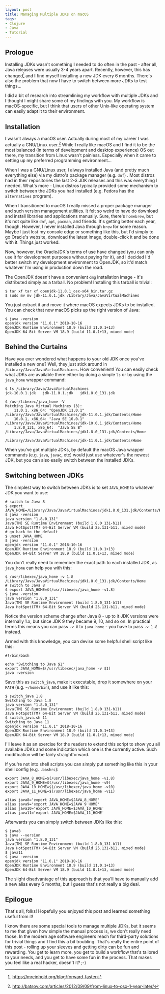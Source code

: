 ```yaml
---
layout: post
title: Managing Multiple JDKs on macOS
tags:
- Clojure
- Java
- Tutorial
---
```


## Prologue

Installing JDKs wasn't something I needed to do often in the past -
after all, Java releases were usually 3-4 years apart. Recently, however,
this has changed[^1] and I find myself installing a new JDK every 6
months. There's also the problem that now I have to switch between
more JDKs to test things...

I did a bit of research into streamlining my workflow with multiple
JDKs and I thought I might share some of my findings with you.
My workflow is macOS-specific, but I think that users of other Unix-like
operating system can easily adapt it to their environment.

<!--more-->

## Installation

I wasn't always a macOS user. Actually during most of my career I was
actually a GNU/Linux user.[^2] While I really like macOS and I find it
to be the most balanced (in terms of development and desktop
experience) OS out there, my transition from Linux wasn't
painless. Especially when it came to setting up my preferred
programming environment...

When I was a GNU/Linux user, I always installed Java (and pretty much
everything else) via my distro's package manager (e.g. `dnf`) . Most
distros had in their repositories the last 2-3 JDK releases and this
was everything I needed. What's more - Linux distros typically
provided some mechanism to switch between the JDKs you had installed
(e.g. Fedora has the `alternatives` program).

When I transitioned to macOS I really missed a proper package manager
and such version management utilities. It felt so weird to have do
download and install libraries and applications manually. Sure,
there's `homebrew`, but it's not quite like `dnf`, `apt`, `pacman`,
and friends. It's getting better each year, though. However, I never
installed Java through `brew` for some reason.  Maybe I just lost my
console edge or something like this, but I'd simply to go Oracle's
website, download the latest image, double-click it and be done with
it. Things just worked.

Now, however, the OracleJDK's terms of use have changed (you can only
use it for development purposes without paying for it), and I decided
I'd better switch my development environment to OpenJDK, so it'd match
whatever I'm using in production down the road.

The OpenJDK doesn't have a convenient `dmg` installation image - it's
distributed simply as a tarball. No problem! Installing this tarball
is trivial:

``` shell
$ tar xf tar xf openjdk-11.0.1_osx-x64_bin.tar.gz
$ sudo mv mv jdk-11.0.1.jdk /Library/Java/JavaVirtualMachines
```

You just extract it and move it where macOS expects JDKs to be
installed. You can check that now macOS picks up the right version of
Java:

``` shell
$ java -version
openjdk version "11.0.1" 2018-10-16
OpenJDK Runtime Environment 18.9 (build 11.0.1+13)
OpenJDK 64-Bit Server VM 18.9 (build 11.0.1+13, mixed mode)
```

## Behind the Curtains

Have you ever wondered what happens to your old JDK once you've
installed a new one? Well, they just stick around in
`/Library/Java/JavaVirtualMachines`. How convenient! You can easily
check what JDKs are available there either by doing a simple `ls` or by
using the `java_home` wrapper command:

``` shell
$ ls /Library/Java/JavaVirtualMachines
jdk-10.0.1.jdk   jdk-11.0.1.jdk   jdk1.8.0_131.jdk

$ /usr/libexec/java_home -V
Matching Java Virtual Machines (3):
    11.0.1, x86_64:	"OpenJDK 11.0.1"	/Library/Java/JavaVirtualMachines/jdk-11.0.1.jdk/Contents/Home
    10.0.1, x86_64:	"Java SE 10.0.1"	/Library/Java/JavaVirtualMachines/jdk-10.0.1.jdk/Contents/Home
    1.8.0_131, x86_64:	"Java SE 8"	/Library/Java/JavaVirtualMachines/jdk1.8.0_131.jdk/Contents/Home

/Library/Java/JavaVirtualMachines/jdk-11.0.1.jdk/Contents/Home
```

When you've got multiple JDKs, by default the macOS Java wrapper
commands (e.g. `java`, `javac`, etc) would just use whatever's the
newest JDK, but you can also easily switch between the installed JDKs.

## Switching between JDKs

The simplest way to switch between JDKs is to set `JAVA_HOME` to whatever JDK you want to use:

``` shell
# switch to Java 8
$ export JAVA_HOME=/Library/Java/JavaVirtualMachines/jdk1.8.0_131.jdk/Contents/Home
$ java -version
java version "1.8.0_131"
Java(TM) SE Runtime Environment (build 1.8.0_131-b11)
Java HotSpot(TM) 64-Bit Server VM (build 25.131-b11, mixed mode)
# go back to the default
$ unset JAVA_HOME
$ java -version
openjdk version "11.0.1" 2018-10-16
OpenJDK Runtime Environment 18.9 (build 11.0.1+13)
OpenJDK 64-Bit Server VM 18.9 (build 11.0.1+13, mixed mode)
```

You don't really need to remember the exact path to each installed JDK, as `java_home` can help you with this:

``` shell
$ /usr/libexec/java_home -v 1.8
/Library/Java/JavaVirtualMachines/jdk1.8.0_131.jdk/Contents/Home
# switch to Java 8
$ export JAVA_HOME=$(/usr/libexec/java_home -v1.8)
$ java -version
java version "1.8.0_131"
Java(TM) SE Runtime Environment (build 1.8.0_131-b11)
Java HotSpot(TM) 64-Bit Server VM (build 25.131-b11, mixed mode)
```

Notice the version scheme change after Java 8 - up to it JDK versions
were internally 1.x, but since JDK 9 they became 9, 10, and so on. In
practical terms this means you can pass `-v 8` to `java_home` - you
have to pass `-v 1.8` instead.

Armed with this knowledge, you can devise some helpful shell script
like this:

``` shell
#!/bin/bash

echo "Switching to Java $1"
export JAVA_HOME=$(/usr/libexec/java_home -v $1)
java -version
```

Save this as `switch_java`, make it executable, drop it somewhere on
your `PATH` (e.g. `~/home/bin`), and use it like this:

``` shell
$ switch_java 1.8
Switching to Java 1.8
java version "1.8.0_131"
Java(TM) SE Runtime Environment (build 1.8.0_131-b11)
Java HotSpot(TM) 64-Bit Server VM (build 25.131-b11, mixed mode)
$ switch_java.sh 11
Switching to Java 11
openjdk version "11.0.1" 2018-10-16
OpenJDK Runtime Environment 18.9 (build 11.0.1+13)
OpenJDK 64-Bit Server VM 18.9 (build 11.0.1+13, mixed mode)
```

I'll leave it as an exercise for the readers to extend this script to
show you all available JDKs and some indication which one is the
currently active. Such modification will be fairly straightforward.

If you're not into shell scripts you can simply put something like
this in your shell config (e.g. `.bashrc`):

``` shell
export JAVA_8_HOME=$(/usr/libexec/java_home -v1.8)
export JAVA_9_HOME=$(/usr/libexec/java_home -v9)
export JAVA_10_HOME=$(/usr/libexec/java_home -v10)
export JAVA_11_HOME=$(/usr/libexec/java_home -v11)

alias java8='export JAVA_HOME=$JAVA_8_HOME'
alias java9='export JAVA_HOME=$JAVA_9_HOME'
alias java10='export JAVA_HOME=$JAVA_10_HOME'
alias java11='export JAVA_HOME=$JAVA_11_HOME'
```

Afterwards you can simply switch between JDKs like this:

``` shell
$ java8
$ java --version
java version "1.8.0_131"
Java(TM) SE Runtime Environment (build 1.8.0_131-b11)
Java HotSpot(TM) 64-Bit Server VM (build 25.131-b11, mixed mode)
$ java11
$ java -version
openjdk version "11.0.1" 2018-10-16
OpenJDK Runtime Environment 18.9 (build 11.0.1+13)
OpenJDK 64-Bit Server VM 18.9 (build 11.0.1+13, mixed mode)
```

The slight disadvantage of this approach is that you'll have to
manually add a new alias every 6 months, but I guess that's not really
a big deal.

## Epilogue

That's all, folks! Hopefully you enjoyed this post and learned
something useful from it!

I know there are some special tools to manage multiple JDKs, but it
seems to me that given how simple the manual process is, we don't
really need those. In the modern age software engineers reach for
third-party solutions for trivial things and I find this a bit
troubling. That's really the entire point of this post - rolling up
your sleeves and getting dirty can be fun and rewarding. You get to
learn more, you get to build a workflow that's tailored to your needs,
and you get to have some fun in the process. That makes you feel like
a real hacker, doesn't it? ;-)

[^1]: <https://mreinhold.org/blog/forward-faster>
[^2]: <http://batsov.com/articles/2012/09/09/from-linux-to-osx-1-year-later/>
